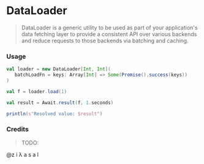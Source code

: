 # DataLoader

> DataLoader is a generic utility to be used as part of your application's data fetching layer to provide a consistent API over various backends and reduce requests to those backends via batching and caching.

### Usage

```scala
val loader = new DataLoader[Int, Int](
   batchLoadFn = keys: Array[Int] => Some(Promise().success(keys))
)

val f = loader.load(1)

val result = Await.result(f, 1.seconds)

println(s"Resolved value: $result")
```

### Credits
> TODO:


@z i λ a s a l
